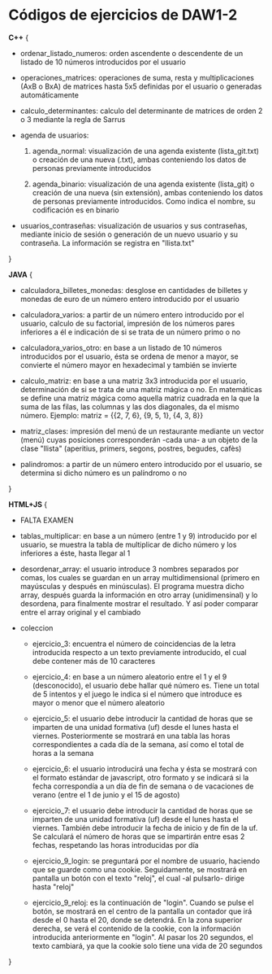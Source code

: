 # Códigos de ejercicios de DAW1-2

**C++** {
  - ordenar_listado_numeros: orden ascendente o descendente de un listado de 10 números introducidos por el usuario
  
  - operaciones_matrices: operaciones de suma, resta y multiplicaciones (AxB o BxA) de matrices hasta 5x5 definidas por el usuario o generadas automáticamente
  
  - calculo_determinantes: calculo del determinante de matrices de orden 2 o 3 mediante la regla de Sarrus
  
  - agenda de usuarios:
    
    1. agenda_normal: visualización de una agenda existente (lista_git.txt) o creación de una nueva (.txt), ambas conteniendo los datos de personas previamente introducidos
    
    2. agenda_binario: visualización de una agenda existente (lista_git) o creación de una nueva (sin extensión), ambas conteniendo los datos de personas previamente introducidos. Como indica el nombre, su codificación es en binario
    
  - usuarios_contraseñas: visualización de usuarios y sus contraseñas, mediante inicio de sesión o generación de un nuevo usuario y su contraseña. La información se registra en "llista.txt"

}


**JAVA** {
  - calculadora_billetes_monedas: desglose en cantidades de billetes y monedas de euro de un número entero introducido por el usuario
  
  - calculadora_varios: a partir de un número entero introducido por el usuario, calculo de su factorial, impresión de los números pares inferiores a él e indicación de si se trata de un número primo o no
  
  - calculadora_varios_otro: en base a un listado de 10 números introducidos por el usuario, ésta se ordena de menor a mayor, se convierte el número mayor en hexadecimal y también se invierte
  
  - calculo_matriz: en base a una matriz 3x3 introducida por el usuario, determinación de si se trata de una matriz mágica o no. En matemáticas se define una matriz mágica como aquella matriz cuadrada en la que la suma de las filas, las columnas y las dos diagonales, da el mismo número. Ejemplo: matriz = {{2, 7, 6}, {9, 5, 1}, {4, 3, 8}}
  
  - matriz_clases: impresión del menú de un restaurante mediante un vector (menú) cuyas posiciones corresponderán -cada una- a un objeto de la clase "llista" (aperitius, primers, segons, postres, begudes, cafès)
  
  - palindromos: a partir de un número entero introducido por el usuario, se determina si dicho número es un palíndromo o no

}


**HTML+JS** {
  - FALTA EXAMEN
  
  -  tablas_multiplicar: en base a un número (entre 1 y 9) introducido por el usuario, se muestra la tabla de multiplicar de dicho número y los inferiores a éste, hasta llegar al 1
  
  - desordenar_array: el usuario introduce 3 nombres separados por comas, los cuales se guardan en un array multidimensional (primero en mayúsculas y después en minúsculas). El programa muestra dicho array, después guarda la información en otro array (unidimensinal) y lo desordena, para finalmente mostrar el resultado. Y así poder comparar entre el array original y el cambiado
  
  - coleccion
    - ejercicio_3: encuentra el número de coincidencias de la letra introducida respecto a un texto previamente introducido, el cual debe contener más de 10 caracteres
    
    - ejercicio_4: en base a un número aleatorio entre el 1 y el 9 (desconocido), el usuario debe hallar qué número es. Tiene un total de 5 intentos y el juego le indica si el número que introduce es mayor o menor que el número aleatorio
    
    - ejercicio_5: el usuario debe introducir la cantidad de horas que se imparten de una unidad formativa (uf) desde el lunes hasta el viernes. Posteriormente se mostrará en una tabla las horas correspondientes a cada día de la semana, así como el total de horas a la semana
    
    - ejercicio_6: el usuario introducirá una fecha y ésta se mostrará con el formato estándar de javascript, otro formato y se indicará si la fecha correspondía a un día de fin de semana o de vacaciones de verano (entre el 1 de junio y el 15 de agosto)
    
    - ejercicio_7: el usuario debe introducir la cantidad de horas que se imparten de una unidad formativa (uf) desde el lunes hasta el viernes. También debe introducir la fecha de inicio y de fin de la uf. Se calculará el número de horas que se impartirán entre esas 2 fechas, respetando las horas introducidas por día
    
    - ejercicio_9_login: se preguntará por el nombre de usuario, haciendo que se guarde como una cookie. Seguidamente, se mostrará en pantalla un botón con el texto "reloj", el cual -al pulsarlo- dirige hasta "reloj"
    
    - ejercicio_9_reloj: es la continuación de "login". Cuando se pulse el botón, se mostrará en el centro de la pantalla un contador que irá desde el 0 hasta el 20, donde se detendrá. En la zona superior derecha, se verá el contenido de la cookie, con la información introducida anteriormente en "login". Al pasar los 20 segundos, el texto cambiará, ya que la cookie solo tiene una vida de 20 segundos

}







